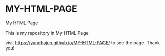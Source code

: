 # MY-HTML-PAGE
My HTML Page

  This is my repository in My HTML Page
  
  visit https://yanchajun.github.io/MY-HTML-PAGE/ to see the page. Thank you!
